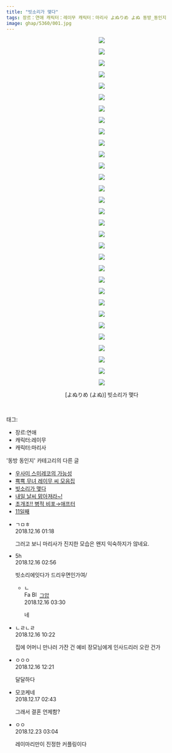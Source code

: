 ```yaml
---
title: "빗소리가 맺다"
tags: 장르：연애 캐릭터：레이무 캐릭터：마리사 よぬりめ よぬ 동방_동인지
image: ghap/5360/001.jpg
---
```

<div class="article">
<p style="text-align: center; clear: none; float: none;"><img src="{{ site.nasurl }}/ghap/5360/001.jpg"/></p>
<p style="text-align: center; clear: none; float: none;"><img src="{{ site.nasurl }}/ghap/5360/002.jpg"/></p>
<p style="text-align: center; clear: none; float: none;"><img src="{{ site.nasurl }}/ghap/5360/003.jpg"/></p>
<p style="text-align: center; clear: none; float: none;"><img src="{{ site.nasurl }}/ghap/5360/004.jpg"/></p>
<p style="text-align: center; clear: none; float: none;"><img src="{{ site.nasurl }}/ghap/5360/005.jpg"/></p>
<p style="text-align: center; clear: none; float: none;"><img src="{{ site.nasurl }}/ghap/5360/006.jpg"/></p>
<p style="text-align: center; clear: none; float: none;"><img src="{{ site.nasurl }}/ghap/5360/007.jpg"/></p>
<p style="text-align: center; clear: none; float: none;"><img src="{{ site.nasurl }}/ghap/5360/008.jpg"/></p>
<p style="text-align: center; clear: none; float: none;"><img src="{{ site.nasurl }}/ghap/5360/009.jpg"/></p>
<p style="text-align: center; clear: none; float: none;"><img src="{{ site.nasurl }}/ghap/5360/010.jpg"/></p>
<p style="text-align: center; clear: none; float: none;"><img src="{{ site.nasurl }}/ghap/5360/011.jpg"/></p>
<p style="text-align: center; clear: none; float: none;"><img src="{{ site.nasurl }}/ghap/5360/012.jpg"/></p>
<p style="text-align: center; clear: none; float: none;"><img src="{{ site.nasurl }}/ghap/5360/013.jpg"/></p>
<p style="text-align: center; clear: none; float: none;"><img src="{{ site.nasurl }}/ghap/5360/014.jpg"/></p>
<p style="text-align: center; clear: none; float: none;"><img src="{{ site.nasurl }}/ghap/5360/015.jpg"/></p>
<p style="text-align: center; clear: none; float: none;"><img src="{{ site.nasurl }}/ghap/5360/016.jpg"/></p>
<p style="text-align: center; clear: none; float: none;"><img src="{{ site.nasurl }}/ghap/5360/017.jpg"/></p>
<p style="text-align: center; clear: none; float: none;"><img src="{{ site.nasurl }}/ghap/5360/018.jpg"/></p>
<p style="text-align: center; clear: none; float: none;"><img src="{{ site.nasurl }}/ghap/5360/019.jpg"/></p>
<p style="text-align: center; clear: none; float: none;"><img src="{{ site.nasurl }}/ghap/5360/020.jpg"/></p>
<p style="text-align: center; clear: none; float: none;"><img src="{{ site.nasurl }}/ghap/5360/021.jpg"/></p>
<p style="text-align: center; clear: none; float: none;"><img src="{{ site.nasurl }}/ghap/5360/022.jpg"/></p>
<p style="text-align: center; clear: none; float: none;"><img src="{{ site.nasurl }}/ghap/5360/023.jpg"/></p>
<p style="text-align: center; clear: none; float: none;"><img src="{{ site.nasurl }}/ghap/5360/024.jpg"/></p>
<p style="text-align: center; clear: none; float: none;"><img src="{{ site.nasurl }}/ghap/5360/025.jpg"/></p>
<p style="text-align: center; clear: none; float: none;"><img src="{{ site.nasurl }}/ghap/5360/026.jpg"/></p>
<p style="text-align: center; clear: none; float: none;"><img src="{{ site.nasurl }}/ghap/5360/027.jpg"/></p>
<p style="text-align: center; clear: none; float: none;"><img src="{{ site.nasurl }}/ghap/5360/028.jpg"/></p>
<p style="text-align: center; clear: none; float: none;"><img src="{{ site.nasurl }}/ghap/5360/029.jpg"/></p>
<p style="text-align: center; clear: none; float: none;"><img src="{{ site.nasurl }}/ghap/5360/030.jpg"/></p>
<p style="text-align: center; clear: none; float: none;"><img src="{{ site.nasurl }}/ghap/5360/031.jpg"/></p>
<p style="text-align: center; clear: none; float: none;">[よぬりめ (よぬ)] 빗소리가 맺다</p>
<p><br/></p>
</div><div class="tagTrail">
<p>태그: </p>
<ul>
<li>장르:연애</li>
<li>캐릭터:레이무</li>
<li>캐릭터:마리사</li>
</ul>
</div><div class="another">
<p>'동방 동인지' 카테고리의 다른 글</p>
<ul>
<li><a href="/2018-12-21-ghap_5376">우사미 스미레코의 가능성</a></li>
<li><a href="/2018-12-18-ghap_5362">뾱뾱 무녀 레이무 씨 모음집</a></li>
<li><a href="/2018-12-16-ghap_5360">빗소리가 맺다</a></li>
<li><a href="/2018-12-16-ghap_5359">내일 날씨 맑아져라~!</a></li>
<li><a href="/2018-12-13-ghap_5341">초개조!! 병적 비포→애프터</a></li>
<li><a href="/2018-12-11-ghap_5339">11일째</a></li>
</ul>
</div><div class="comment">
<ul>
<li class="cb_thumb_off" id="comment15387259">
<div class="cb_comment_area">
<div class="cb_info_area">
<div class="cb_section">
<span class="cb_nick_name">ㄱㅁㅎ</span>
</div>
<div class="cb_section">
<span class="cb_date">2018.12.16 01:18 </span>
</div>
</div>
<div class="cb_dsc_comment">
<p class="cb_dsc">
											그러고 보니 마리사가 진지한 모습은 왠지 익숙하지가 않네요.
										</p>
</div>
</div></li>
<li class="cb_thumb_off" id="comment15387293">
<div class="cb_comment_area">
<div class="cb_info_area">
<div class="cb_section">
<span class="cb_nick_name">5h</span>
</div>
<div class="cb_section">
<span class="cb_date">2018.12.16 02:56 </span>
</div>
</div>
<div class="cb_dsc_comment">
<p class="cb_dsc">
											빗소리에잇다가 드리우면인가여/
										</p>
</div>
<ul>
<li class="cb_thumb_off" id="comment15387298">
<span class="cb_bu_subnode">ㄴ</span>
<div class="cb_comment_area">
<div class="cb_info_area">
<div class="cb_section">
<span class="cb_nick_name"><img alt="Favicon of https://ghaptouhou.tistory.com" height="16" onerror="this.onerror=null;this.parentNode.removeChild(this)" src="https://ghaptouhou.tistory.com/favicon.ico" width="16"/> <img alt="BlogIcon" height="16" onerror="this.parentNode.removeChild(this)" src="https://ghaptouhou.tistory.com/index.gif" width="16"/> <a href="https://ghaptouhou.tistory.com" onclick="return openLinkInNewWindow(this)"> 그압</a><span class="tistoryProfileLayerTrigger" onclick='TistoryProfile.show(event, this, {"title":"\uc800\uae30 \uc774\uac70 \ub098\uc911\uc5d0 \uc218\uc815 \uac00\ub2a5\ud558\ub098\uc694","url":"https:\/\/ghap.tistory.com","nickname":"\uadf8\uc555","items":[]}); return false;'></span></span>
</div>
<div class="cb_section">
<span class="cb_date">2018.12.16 03:30 </span>
</div>
</div>
<div class="cb_dsc_comment">
<p class="cb_dsc">
																네
															</p>
</div>
</div>
</li>
</ul>
</div></li>
<li class="cb_thumb_off" id="comment15387332">
<div class="cb_comment_area">
<div class="cb_info_area">
<div class="cb_section">
<span class="cb_nick_name">ㄴㄹㄴㄹ</span>
</div>
<div class="cb_section">
<span class="cb_date">2018.12.16 10:22 </span>
</div>
</div>
<div class="cb_dsc_comment">
<p class="cb_dsc">
											집에 어머니 만나러 가잔 건 예비 장모님에게 인사드리러 오란 건가
										</p>
</div>
</div></li>
<li class="cb_thumb_off" id="comment15387366">
<div class="cb_comment_area">
<div class="cb_info_area">
<div class="cb_section">
<span class="cb_nick_name">ㅇㅇㅇ</span>
</div>
<div class="cb_section">
<span class="cb_date">2018.12.16 12:21 </span>
</div>
</div>
<div class="cb_dsc_comment">
<p class="cb_dsc">
											달달하다
										</p>
</div>
</div></li>
<li class="cb_thumb_off" id="comment15387680">
<div class="cb_comment_area">
<div class="cb_info_area">
<div class="cb_section">
<span class="cb_nick_name">모코케네</span>
</div>
<div class="cb_section">
<span class="cb_date">2018.12.17 02:43 </span>
</div>
</div>
<div class="cb_dsc_comment">
<p class="cb_dsc">
											그래서 결혼 언제함?
										</p>
</div>
</div></li>
<li class="cb_thumb_off" id="comment15391229">
<div class="cb_comment_area">
<div class="cb_info_area">
<div class="cb_section">
<span class="cb_nick_name">ㅇㅇ</span>
</div>
<div class="cb_section">
<span class="cb_date">2018.12.23 03:04 </span>
</div>
</div>
<div class="cb_dsc_comment">
<p class="cb_dsc">
											레이마리만이 진정한 커플링이다
										</p>
</div>
</div></li>
</ul>
</div>